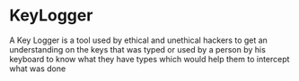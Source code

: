# KeyLogger
A Key Logger is a tool used by ethical and unethical hackers to get an understanding on the keys that was typed or used by a person by his keyboard to know what they have types which would help them to intercept what was done 
